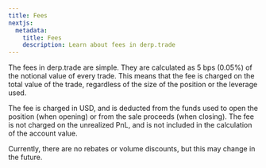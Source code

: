 ```yaml
---
title: Fees
nextjs:
  metadata:
    title: Fees
    description: Learn about fees in derp.trade
---
```


The fees in derp.trade are simple. They are calculated as 5 bps (0.05%) of the notional value of every trade. This means that the fee is charged on the total value of the trade, regardless of the size of the position or the leverage used.

The fee is charged in USD, and is deducted from the funds used to open the position (when opening) or from the sale proceeds (when closing). The fee is not charged on the unrealized PnL, and is not included in the calculation of the account value.

Currently, there are no rebates or volume discounts, but this may change in the future.